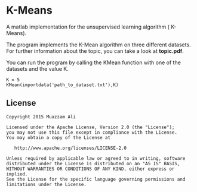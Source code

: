 # K-Means
A matlab implementation for the unsupervised learning algorithm ( K-Means).

The program implements the K-Mean algorithm on three different datasets. For further information about the topic, you can take a look at **topic.pdf**.

You can run the program by calling the KMean function with one of the datasets and the value K. 

```
K = 5
KMean(importdata('path_to_dataset.txt'),K)
```


## License
```
Copyright 2015 Muazzam Ali

Licensed under the Apache License, Version 2.0 (the "License");
you may not use this file except in compliance with the License.
You may obtain a copy of the License at

   http://www.apache.org/licenses/LICENSE-2.0

Unless required by applicable law or agreed to in writing, software
distributed under the License is distributed on an "AS IS" BASIS,
WITHOUT WARRANTIES OR CONDITIONS OF ANY KIND, either express or implied.
See the License for the specific language governing permissions and
limitations under the License.
```


